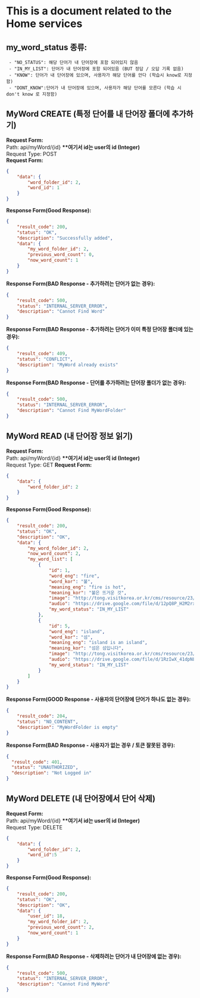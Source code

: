 # This is a document related to the Home services

## my_word_status 종류: 
```
 - "NO_STATUS": 해당 단어가 내 단어장에 포함 되어있지 않음
 - "IN_MY_LIST": 단어가 내 단어장에 포함 되어있음 (BUT 정답 / 오답 기록 없음)
 - "KNOW": 단어가 내 단어장에 있으며, 사용자가 해당 단어를 안다 (학습시 know로 지정함)  
 - "DONT_KNOW":단어가 내 단어장에 있으며, 사용자가 해당 단어를 모른다 (학습 시 don't know 로 지정함) 
```


## MyWord CREATE (특정 단어를 내 단어장 폴더에 추가하기)
__Request Form:__   
Path: api/myWord/{id} __**여기서 id는 user의 id (Integer)__   
Request Type: POST   
__Request Form:__
```json
{
    "data": {
        "word_folder_id": 2,
        "word_id": 1
    }
}

```
__Response Form(Good Response):__
```json
{
    "result_code": 200,
    "status": "OK",
    "description": "Successfully added",
    "data": {
        "my_word_folder_id": 2,
        "previous_word_count": 0,
        "now_word_count": 1
    }
}
```
__Response Form(BAD Response - 추가하려는 단어가 없는 경우):__
```json
{
    "result_code": 500,
    "status": "INTERNAL_SERVER_ERROR",
    "description": "Cannot Find Word"
}
```
   
__Response Form(BAD Response - 추가하려는 단어가 이미 특정 단어장 폴더에 있는 경우):__
```json
{
    "result_code": 409,
    "status": "CONFLICT",
    "description": "MyWord already exists"
}
```
   
__Response Form(BAD Response - 단어를 추가하려는 단어장 폴더가 없는 경우):__
```json
{
    "result_code": 500,
    "status": "INTERNAL_SERVER_ERROR",
    "description": "Cannot Find MyWordFolder"
}
```
   
## MyWord READ (내 단어장 정보 읽기)
__Request Form:__   
Path: api/myWord/{id} __**여기서 id는 user의 id (Integer)__   
Request Type: GET
__Request Form:__
```json
{
    "data": {
        "word_folder_id": 2
    }
}

```
__Response Form(Good Response):__
```json
{
    "result_code": 200,
    "status": "OK",
    "description": "OK",
    "data": {
        "my_word_folder_id": 2,
        "now_word_count": 2,
        "my_word_list": [
            {
                "id": 1,
                "word_eng": "fire",
                "word_kor": "불",
                "meaning_eng": "fire is hot",
                "meaning_kor": "불은 뜨거운 것",
                "image": "http://tong.visitkorea.or.kr/cms/resource/23/2678623_image2_1.jpg",
                "audio": "https://drive.google.com/file/d/12pQ8P_H2M2rxzwz_leTaYOvEo2CPzMqd/view?usp=sharing",
                "my_word_status": "IN_MY_LIST"
            },
            {
                "id": 5,
                "word_eng": "island",
                "word_kor": "섬",
                "meaning_eng": "island is an island",
                "meaning_kor": "섬은 섬입니다",
                "image": "http://tong.visitkorea.or.kr/cms/resource/23/2678623_image2_1.jpg",
                "audio": "https://drive.google.com/file/d/1RzIwX_41dpNL6M8J7VA19wjG20nBV6uA/view?usp=sharing",
                "my_word_status": "IN_MY_LIST"
            }
        ]
    }
}
```  
   
__Response Form(GOOD Response - 사용자의 단어장에 단어가 하나도 없는 경우):__
```json
{
    "result_code": 204,
    "status": "NO_CONTENT",
    "description": "MyWordFolder is empty"
}
```


__Response Form(BAD Response - 사용자가 없는 경우 / 토큰 잘못된 경우):__
```json
{
  "result_code": 401,
  "status": "UNAUTHORIZED",
  "description": "Not Logged in"
}
```

## MyWord DELETE (내 단어장에서 단어 삭제)
__Request Form:__   
Path: api/myWord/{id} __**여기서 id는 user의 id (Integer)__   
Request Type: DELETE
```json
{
    "data": {
        "word_folder_id": 2,
        "word_id":5
    }
}
```
__Response Form(Good Response):__
```json
{
    "result_code": 200,
    "status": "OK",
    "description": "OK",
    "data": {
        "user_id": 18,
        "my_word_folder_id": 2,
        "previous_word_count": 2,
        "now_word_count": 1
    }
}
```

__Response Form(BAD Response - 삭제하려는 단어가 내 단어장에 없는 경우):__
```json
{
    "result_code": 500,
    "status": "INTERNAL_SERVER_ERROR",
    "description": "Cannot Find MyWord"
}
```



